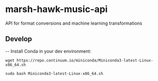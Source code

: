 # marsh-hawk-music-api
API for format conversions and machine learning transformations

## Develop
-- Install Conda in your dev environment:
    
    wget https://repo.continuum.io/miniconda/Miniconda3-latest-Linux-x86_64.sh
    
    sudo bash Miniconda3-latest-Linux-x86_64.sh
    
    
    
